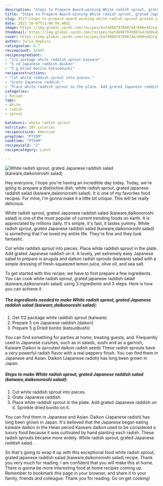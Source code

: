 ```yaml
---
description: "Steps to Prepare Award-winning White radish sprout, grated Japanese raddish salad (kaiware,daikonoroshi salad)"
title: "Steps to Prepare Award-winning White radish sprout, grated Japanese raddish salad (kaiware,daikonoroshi salad)"
slug: 4517-steps-to-prepare-award-winning-white-radish-sprout-grated-japanese-raddish-salad-kaiware-daikonoroshi-salad
date: 2021-10-07T11:06:04.405Z
image: https://img-global.cpcdn.com/recipes/bafd8887978987a4/680x482cq70/white-radish-sprout-grated-japanese-raddish-salad-kaiwaredaikonoroshi-salad-recipe-main-photo.jpg
thumbnail: https://img-global.cpcdn.com/recipes/bafd8887978987a4/680x482cq70/white-radish-sprout-grated-japanese-raddish-salad-kaiwaredaikonoroshi-salad-recipe-main-photo.jpg
cover: https://img-global.cpcdn.com/recipes/bafd8887978987a4/680x482cq70/white-radish-sprout-grated-japanese-raddish-salad-kaiwaredaikonoroshi-salad-recipe-main-photo.jpg
author: Julia Hopkins
ratingvalue: 4.7
reviewcount: 42447
recipeingredient:
- "1/2 package white raddish sprout kaiware"
- "5 cm Japanese raddish daikon"
- "5 g Dried bonito katsuobushi"
recipeinstructions:
- "Cut white raddish sprout into pieces."
- "Grate Japanese raddish."
- "Place white raddish sprout in the plate. Add grated Japanese raddish on it. Sprinkle dried bonito on it."
categories:
- Recipe
tags:
- white
- radish
- sprout

katakunci: white radish sprout 
nutrition: 107 calories
recipecuisine: American
preptime: "PT35M"
cooktime: "PT59M"
recipeyield: "2"
recipecategory: Lunch

---
```



![White radish sprout, grated Japanese raddish salad (kaiware,daikonoroshi salad)](https://img-global.cpcdn.com/recipes/bafd8887978987a4/680x482cq70/white-radish-sprout-grated-japanese-raddish-salad-kaiwaredaikonoroshi-salad-recipe-main-photo.jpg)

Hey everyone, I hope you're having an incredible day today. Today, we're going to prepare a distinctive dish, white radish sprout, grated japanese raddish salad (kaiware,daikonoroshi salad). It is one of my favorites food recipes. For mine, I'm gonna make it a little bit unique. This will be really delicious.

White radish sprout, grated Japanese raddish salad (kaiware,daikonoroshi salad) is one of the most popular of current trending foods on earth. It is appreciated by millions daily. It's simple, it's fast, it tastes yummy. White radish sprout, grated Japanese raddish salad (kaiware,daikonoroshi salad) is something that I've loved my entire life. They're fine and they look fantastic.

Cut white raddish sprout into pieces. Place white raddish sprout in the plate. Add grated Japanese raddish on it. A lovely, yet extremely easy Japanese salad to prepare is arugula and daikon radish sprouts (kaiware) salad with a simple dressing of fresh-squeezed lemon juice, olive oil, and sea salt.


To get started with this recipe, we have to first prepare a few ingredients. You can cook white radish sprout, grated japanese raddish salad (kaiware,daikonoroshi salad) using 3 ingredients and 3 steps. Here is how you can achieve it.

<!--inarticleads1-->

##### The ingredients needed to make White radish sprout, grated Japanese raddish salad (kaiware,daikonoroshi salad):

1. Get 1/2 package white raddish sprout (kaiware)
1. Prepare 5 cm Japanese raddish (daikon)
1. Prepare 5 g Dried bonito (katsuobushi)


You can find something for parties at home, treating guests, and. Frequently used in Japanese cuisines, such as in salads, sushi and as a garnish, Kaiware Daikon is sprouted daikon radish seeds These radish sprouts have a very powerful radish flavor with a real peppery finish. You can find them in Japanese and Asian. Daikon (Japanese radish) has long been grown in Japan. 

<!--inarticleads2-->

##### Steps to make White radish sprout, grated Japanese raddish salad (kaiware,daikonoroshi salad):

1. Cut white raddish sprout into pieces.
1. Grate Japanese raddish.
1. Place white raddish sprout in the plate. Add grated Japanese raddish on it. Sprinkle dried bonito on it.


You can find them in Japanese and Asian. Daikon (Japanese radish) has long been grown in Japan. It&#39;s believed that the Japanese began eating kaiware daikon in the Heian period Kaiware daikon used to be considered a luxury food because it was cultivated by hand planting each radish. These radish sprouts became more widely. White radish sprout, grated Japanese raddish salad. . 

So that's going to wrap it up with this exceptional food white radish sprout, grated japanese raddish salad (kaiware,daikonoroshi salad) recipe. Thank you very much for reading. I am confident that you will make this at home. There is gonna be more interesting food at home recipes coming up. Remember to bookmark this page in your browser, and share it to your family, friends and colleague. Thank you for reading. Go on get cooking!
